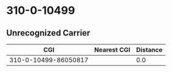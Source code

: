 # 310-0-10499
## Unrecognized Carrier


| CGI | Nearest CGI | Distance |
|-----|-------------|----------|
| 310-0-10499-86050817 |  | 0.0 |
